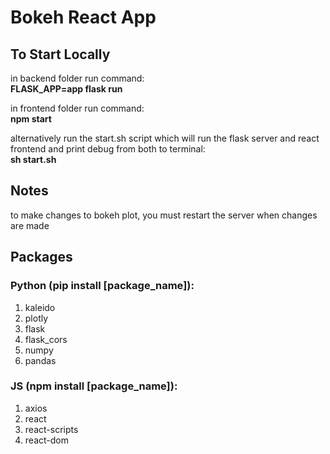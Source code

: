 # Bokeh React App


## To Start Locally
in backend folder run command:  
**FLASK_APP=app flask run**

in frontend folder run command:  
**npm start**

alternatively run the start.sh script which will run the flask server and react frontend and print debug from both to terminal:  
**sh start.sh**

## Notes
to make changes to bokeh plot, you must restart the server when changes are made

## Packages
### Python (pip install [package_name]):
1. kaleido
2. plotly
3. flask
4. flask_cors
5. numpy
6. pandas

### JS (npm install [package_name]):
1. axios
2. react
3. react-scripts
4. react-dom